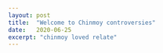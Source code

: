 ```yaml
---
layout: post
title:  "Welcome to Chinmoy controversies"
date:   2020-06-25
excerpt: "chinmoy loved relate"
---
```

